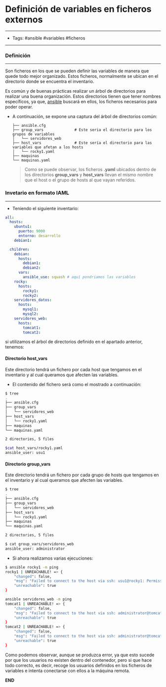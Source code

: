 # Definición de variables en ficheros externos

-----
- Tags: #ansible #variables #ficheros
-----

### Definición 
-----

Son ficheros en los que se pueden definir las variables de manera que quede todo mejor organizado.
Estos ficheros, normalmente se ubican en el directorio donde se encuentra el inventario. 

Es común y de buenas prácticas realizar un árbol de directorios para realizar una buena organización. Estos directorios tienen que tener nombres específicos, ya que, [ansible](02_courses/linux/curso_linux/00_Intro.md) buscará en ellos, los ficheros necesarios para poder operar. 

- A continuación, se expone una captura del árbol de directorios común:

	```
	├── ansible.cfg
	├── group_vars              # Este seria el directorio para los grupos de variables
	│   └── servidores_web
	├── host_vars               # Este sería el directorio para las variables que afetan a los hosts
	│   └── rocky1.yaml
	├── maquinas
	└── maquinas.yaml
	```

	> Como se puede observar, los ficheros **.yaml** ubicados dentro de los directorios **group_vars** y **host_vars** llevan el mismo nombre que el host o el grupo de hosts al que vayan referidos. 

### Invetario en formato IAML
-----

- Teniendo el siguiente inventario: 

```yaml
all:
  hosts:
	ubuntu1:
	  puerto: 9000
	  entorno: desarrollo
	debian1:

  children:
	debian:
	  hosts:
		debian1:
		debian2:
	  vars:
	    ansible_use: squash # aquí pondriamos las variables
	rocky:
	  hosts:
		rocky1:
		rocky2:
	servidores_datos:
	  hosts:
		mysql1:
		mysql2:
	servidores_web:
	  hosts:
		tomcat1:
		tomcat2:
```

si utilizamos el árbol de directorios definido en el apartado anterior, tenemos: 

#### Directorio **host_vars**

Este directorio tendrá un fichero por cada host que tengamos en el inventario y al cual queramos que afecten las variables. 

- El contenido del fichero será como el mostrado a continuación:

```bash
$ tree
.
├── ansible.cfg
├── group_vars
│   └── servidores_web
├── host_vars
│   └── rocky1.yaml
├── maquinas
└── maquinas.yaml

2 directories, 5 files

$cat host_vars/rocky1.yaml 
ansible_user: usu1
```

#### Directorio **group_vars**

Este directorio tendrá un fichero por cada grupo de hosts que tengamos en el inventario y al cual queramos que afecten las variables. 

```bash
$ tree
.
├── ansible.cfg
├── group_vars
│   └── servidores_web
├── host_vars
│   └── rocky1.yaml
├── maquinas
└── maquinas.yaml

2 directories, 5 files

$ cat group_vars/servidores_web 
ansible_user: administrator
```

- Si ahora realizamos varias ejecuciones:

```bash
$ ansible rocky1 -m ping
rocky1 | UNREACHABLE! => {
    "changed": false,
    "msg": "Failed to connect to the host via ssh: usu1@rocky1: Permission denied (publickey,gssapi-keyex,gssapi-with-mic,password).",
    "unreachable": true
}
```

```bash
ansible servidores_web -m ping
tomcat1 | UNREACHABLE! => {
    "changed": false,
    "msg": "Failed to connect to the host via ssh: administrator@tomcat1: Permission denied (publickey,password).",
    "unreachable": true
}
tomcat2 | UNREACHABLE! => {
    "changed": false,
    "msg": "Failed to connect to the host via ssh: administrator@tomcat2: Permission denied (publickey,password).",
    "unreachable": true
}
```

Como podemos observar, aunque se produzca error, ya que esto sucede por que los usuarios no existen dentro del contenedor, pero si que hace todo correcto, es decir, recoge los usuarios definidos en los ficheros de variables e intenta conectarse con ellos a la máquina remota. 


**END**